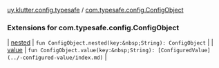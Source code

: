 [uy.klutter.config.typesafe](../index.md) / [com.typesafe.config.ConfigObject](.)


### Extensions for com.typesafe.config.ConfigObject


| [nested](nested.md) | `fun ConfigObject.nested(key:&nbsp;String): ConfigObject` |
| [value](value.md) | `fun ConfigObject.value(key:&nbsp;String): [ConfiguredValue](../-configured-value/index.md)` |

